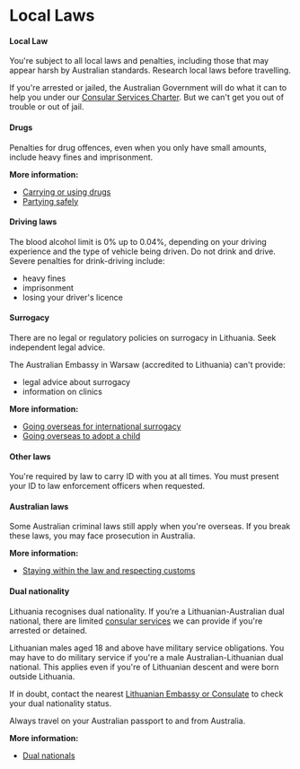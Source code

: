 # Local Laws

#### Local Law

You're subject to all local laws and penalties, including those that may appear harsh by Australian standards. Research local laws before travelling.

If you're arrested or jailed, the Australian Government will do what it can to help you under our [Consular Services Charter](/consular-services/consular-services-charter "Consular Services Charter"). But we can't get you out of trouble or out of jail.

#### Drugs

Penalties for drug offences, even when you only have small amounts, include heavy fines and imprisonment.

**More information:**

* [Carrying or using drugs](/before-you-go/laws/drugs "Carrying or using drugs")
* [Partying safely](/before-you-go/safety/partying "Partying safely")

#### Driving laws

The blood alcohol limit is 0% up to 0.04%, depending on your driving experience and the type of vehicle being driven. Do not drink and drive. Severe penalties for drink-driving include:

* heavy fines
* imprisonment
* losing your driver's licence

#### Surrogacy

There are no legal or regulatory policies on surrogacy in Lithuania. Seek independent legal advice. 

The Australian Embassy in Warsaw (accredited to Lithuania) can't provide:

* legal advice about surrogacy
* information on clinics

**More information:**

* [Going overseas for international surrogacy](/before-you-go/activities/surrogacy "Going overseas for international surrogacy")
* [Going overseas to adopt a child](/before-you-go/activities/adoption "Going overseas to adopt a child")

#### Other laws

You're required by law to carry ID with you at all times. You must present your ID to law enforcement officers when requested.

#### Australian laws

Some Australian criminal laws still apply when you're overseas. If you break these laws, you may face prosecution in Australia.

**More information:**

* [Staying within the law and respecting customs](/before-you-go/laws "Staying within the law")

#### Dual nationality

Lithuania recognises dual nationality. If you’re a Lithuanian-Australian dual national, there are limited [consular services](/consular-services/consular-services-charter "Consular Services Charter") we can provide if you're arrested or detained.

Lithuanian males aged 18 and above have military service obligations. You may have to do military service if you're a male Australian-Lithuanian dual national. This applies even if you're of Lithuanian descent and were born outside Lithuania.

If in doubt, contact the nearest [Lithuanian Embassy or Consulate](https://protocol.dfat.gov.au/Public/Missions/116) to check your dual nationality status. 

Always travel on your Australian passport to and from Australia.

**More information:**

* [Dual nationals](/before-you-go/who-you-are/dual-nationals "Advice for dual nationals")